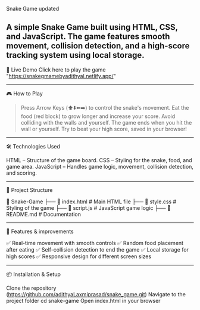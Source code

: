 Snake Game updated

A simple Snake Game built using HTML, CSS, and JavaScript. The game features smooth movement, collision detection, and a high-score tracking system using local storage.
-------------------------------------------------------------------------------------------------------------------------------------------------------------------------------

🚀 Live Demo
Click here to play the game "https://snakegmamebyadithyal.netlify.app/"

-----------------------------------------------------------------------------------------------------------------------------------------
🎮 How to Play

> Press Arrow Keys (⬆️⬇️⬅️➡️) to control the snake's movement.
> Eat the food (red block) to grow longer and increase your score.
> Avoid colliding with the walls and yourself.
> The game ends when you hit the wall or yourself.
> Try to beat your high score, saved in your browser!

------------------------------------------------------------------------------------------------------------------------------------------

🛠️ Technologies Used

HTML – Structure of the game board.
CSS – Styling for the snake, food, and game area.
JavaScript – Handles game logic, movement, collision detection, and scoring.

------------------------------------------------------------------------------------------------------------------------------------------

📂 Project Structure

📁 Snake-Game
├── 📄 index.html        # Main HTML file
├── 📄 style.css         # Styling of the game
├── 📄 script.js         # JavaScript game logic
├── 📄 README.md         # Documentation

-------------------------------------------------------------------------------------------------------------------------------------------

🎯 Features & improvements 

✅ Real-time movement with smooth controls 
✅ Random food placement after eating 
✅ Self-collision detection to end the game 
✅ Local storage for high scores 
✅ Responsive design for different screen sizes

-------------------------------------------------------------------------------------------------------------------------------------------
📦 Installation & Setup

Clone the repository
(https://github.com/adithyaLaxmiprasad/snake_game.git)
Navigate to the project folder
cd snake-game
Open index.html in your browser
